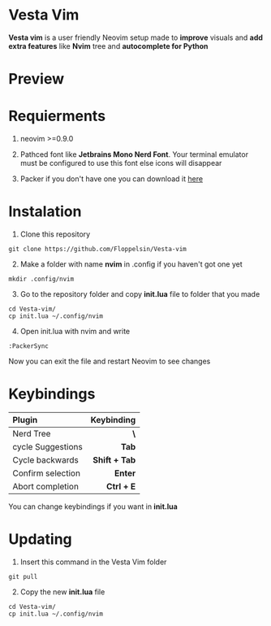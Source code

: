 # Vesta Vim 

**Vesta vim** is a user friendly Neovim setup made to **improve** visuals and **add extra features** like **Nvim** tree and **autocomplete for Python**

# Preview 


# Requierments 

1. neovim >=0.9.0

2. Pathced font like **Jetbrains Mono Nerd Font**. Your terminal emulator must be configured to use this font else icons will disappear

3. Packer if you don't have one you can download it [here](https://github.com/wbthomason/packer.nvim)

# Instalation 

1. Clone this repository 

```
git clone https://github.com/Floppelsin/Vesta-vim
```

2. Make a folder with name **nvim** in .config if you haven't got one yet

```
mkdir .config/nvim
```

3. Go to the repository folder and copy **init.lua** file to folder that you made

```
cd Vesta-vim/
cp init.lua ~/.config/nvim
```

4. Open init.lua with nvim and write
```
:PackerSync
```

Now you can exit the file and restart Neovim to see changes

# Keybindings 

| Plugin            | Keybinding     |
|:------------------|---------------:|
| Nerd Tree         | **\\**         | 
| cycle Suggestions | **Tab**        |
| Cycle backwards   | **Shift + Tab**|
| Confirm selection | **Enter**      |
| Abort completion  | **Ctrl + E**   |

You can change keybindings if you want in **init.lua** 

# Updating

1. Insert this command in the Vesta Vim folder 

```
git pull
```

2. Copy the new **init.lua** file

```
cd Vesta-vim/ 
cp init.lua ~/.config/nvim
```

